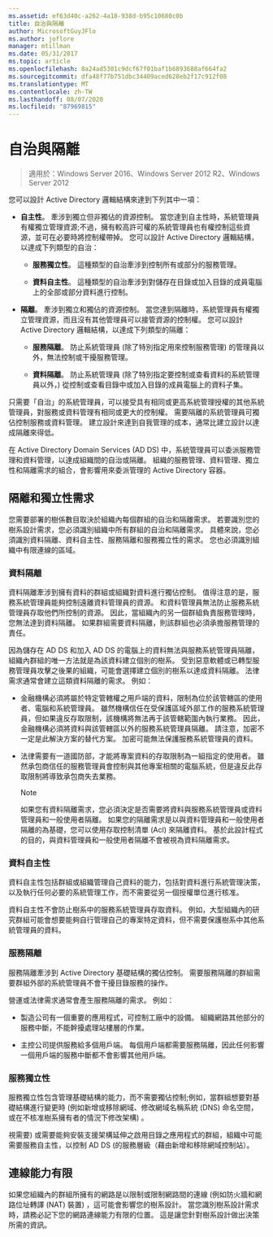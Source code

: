 ```yaml
---
ms.assetid: ef63d40c-a262-4a18-938d-b95c10680c0b
title: 自治與隔離
author: MicrosoftGuyJFlo
ms.author: joflore
manager: mtillman
ms.date: 05/31/2017
ms.topic: article
ms.openlocfilehash: 8a24ad5301c9dcf67f01baf1b6893688af664fa2
ms.sourcegitcommit: dfa48f77b751dbc34409aced628eb2f17c912f08
ms.translationtype: MT
ms.contentlocale: zh-TW
ms.lasthandoff: 08/07/2020
ms.locfileid: "87969815"
---
```

# <a name="autonomy-vs-isolation"></a>自治與隔離

>適用於：Windows Server 2016、Windows Server 2012 R2、Windows Server 2012

您可以設計 Active Directory 邏輯結構來達到下列其中一項：

-   **自主性**。 牽涉到獨立但非獨佔的資源控制。 當您達到自主性時，系統管理員有權獨立管理資源;不過，擁有較高許可權的系統管理員也有權控制這些資源，並可在必要時將控制權帶掉。 您可以設計 Active Directory 邏輯結構，以達成下列類型的自治：

    -   **服務獨立性**。 這種類型的自治牽涉到控制所有或部分的服務管理。

    -   **資料自主性**。 這種類型的自治牽涉到對儲存在目錄或加入目錄的成員電腦上的全部或部分資料進行控制。

-   **隔離**。 牽涉到獨立和獨佔的資源控制。 當您達到隔離時，系統管理員有權獨立管理資源，而且沒有其他管理員可以接管資源的控制權。 您可以設計 Active Directory 邏輯結構，以達成下列類型的隔離：

    -   **服務隔離**。 防止系統管理員 (除了特別指定用來控制服務管理) 的管理員以外，無法控制或干擾服務管理。

    -   **資料隔離**。 防止系統管理員 (除了特別指定要控制或查看資料的系統管理員以外，) 從控制或查看目錄中或加入目錄的成員電腦上的資料子集。

只需要「自治」的系統管理員，可以接受具有相同或更高系統管理授權的其他系統管理員，對服務或資料管理有相同或更大的控制權。 需要隔離的系統管理員可獨佔控制服務或資料管理。 建立設計來達到自我管理的成本，通常比建立設計以達成隔離來得低。

在 Active Directory Domain Services (AD DS) 中，系統管理員可以委派服務管理和資料管理，以達成組織間的自治或隔離。 組織的服務管理、資料管理、獨立性和隔離需求的組合，會影響用來委派管理的 Active Directory 容器。

## <a name="isolation-and-autonomy-requirements"></a>隔離和獨立性需求
您需要部署的樹係數目取決於組織內每個群組的自治和隔離需求。 若要識別您的樹系設計需求，您必須識別組織中所有群組的自治和隔離需求。 具體來說，您必須識別資料隔離、資料自主性、服務隔離和服務獨立性的需求。 您也必須識別組織中有限連線的區域。

### <a name="data-isolation"></a>資料隔離
資料隔離牽涉到擁有資料的群組或組織對資料進行獨佔控制。 值得注意的是，服務系統管理員能夠控制遠離資料管理員的資源。 和資料管理員無法防止服務系統管理員存取他們所控制的資源。 因此，當組織內的另一個群組負責服務管理時，您無法達到資料隔離。 如果群組需要資料隔離，則該群組也必須承擔服務管理的責任。

因為儲存在 AD DS 和加入 AD DS 的電腦上的資料無法與服務系統管理員隔離，組織內群組的唯一方法就是為該資料建立個別的樹系。 受到惡意軟體或已轉型服務管理員攻擊之後果的組織，可能會選擇建立個別的樹系以達成資料隔離。 法律需求通常會建立這類資料隔離的需求。 例如：

-   金融機構必須將屬於特定管轄權之用戶端的資料，限制為位於該管轄區的使用者、電腦和系統管理員。 雖然機構信任在受保護區域外部工作的服務系統管理員，但如果違反存取限制，該機構將無法再于該管轄範圍內執行業務。 因此，金融機構必須將資料與該管轄區以外的服務系統管理員隔離。 請注意，加密不一定是此解決方案的替代方案。 加密可能無法保護服務系統管理員的資料。

-   法律需要有一道國防部，才能將專案資料的存取限制為一組指定的使用者。 雖然承包商信任的服務管理員會控制與其他專案相關的電腦系統，但是違反此存取限制將導致承包商失去業務。

    > [!NOTE]
    > 如果您有資料隔離需求，您必須決定是否需要將資料與服務系統管理員或資料管理員和一般使用者隔離。 如果您的隔離需求是以與資料管理員和一般使用者隔離的為基礎，您可以使用存取控制清單 (Acl) 來隔離資料。 基於此設計程式的目的，與資料管理員和一般使用者隔離不會被視為資料隔離需求。

### <a name="data-autonomy"></a>資料自主性
資料自主性包括群組或組織管理自己資料的能力，包括對資料進行系統管理決策，以及執行任何必要的系統管理工作，而不需要從另一個授權單位進行核准。

資料自主性不會防止樹系中的服務系統管理員存取資料。 例如，大型組織內的研究群組可能會想要能夠自行管理自己的專案特定資料，但不需要保護樹系中其他系統管理員的資料。

### <a name="service-isolation"></a>服務隔離
服務隔離牽涉到 Active Directory 基礎結構的獨佔控制。 需要服務隔離的群組需要群組外部的系統管理員不會干擾目錄服務的操作。

營運或法律需求通常會產生服務隔離的需求。 例如：

-   製造公司有一個重要的應用程式，可控制工廠中的設備。 組織網路其他部分的服務中斷，不能幹擾處理站樓層的作業。

-   主控公司提供服務給多個用戶端。 每個用戶端都需要服務隔離，因此任何影響一個用戶端的服務中斷都不會影響其他用戶端。

### <a name="service-autonomy"></a>服務獨立性
服務獨立性包含管理基礎結構的能力，而不需要獨佔控制;例如，當群組想要對基礎結構進行變更時 (例如新增或移除網域、修改網域名稱系統 (DNS) 命名空間，或在不核准樹系擁有者的情況下修改架構) 。

視需要) 或需要能夠安裝支援架構延伸之啟用目錄之應用程式的群組，組織中可能需要服務自主性，以控制 AD DS (的服務層級（藉由新增和移除網域控制站）。

## <a name="limited-connectivity"></a>連線能力有限
如果您組織內的群組所擁有的網路是以限制或限制網路間的連線 (例如防火牆和網路位址轉譯 (NAT) 裝置) ，這可能會影響您的樹系設計。 當您識別樹系設計需求時，請務必記下您的網路連線能力有限的位置。 這是讓您針對樹系設計做出決策所需的資訊。



